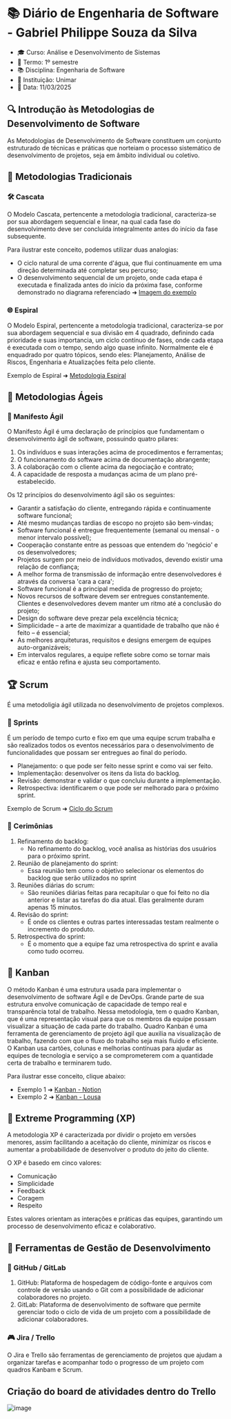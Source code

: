 # 📚 Diário de Engenharia de Software - Gabriel Philippe Souza da Silva
* 🎓 Curso: Análise e Desenvolvimento de Sistemas
* 🏢 Termo: 1º semestre
* 📚 Disciplina: Engenharia de Software
* 🌟 Instituição: Unimar
* 📅 Data: 11/03/2025

## 🔍 Introdução às Metodologias de Desenvolvimento de Software  
As Metodologias de Desenvolvimento de Software constituem um conjunto estruturado de técnicas e práticas que norteiam o processo sistemático de desenvolvimento de projetos, seja em âmbito individual ou coletivo.

## 📖 Metodologias Tradicionais  
### 🛠️ Cascata  
O Modelo Cascata, pertencente a metodologia tradicional, caracteriza-se por sua abordagem sequencial e linear, na qual cada fase do desenvolvimento deve ser concluída integralmente antes do início da fase subsequente.

Para ilustrar este conceito, podemos utilizar duas analogias:

- O ciclo natural de uma corrente d'água, que flui continuamente em uma direção determinada até completar seu percurso;
- O desenvolvimento sequencial de um projeto, onde cada etapa é executada e finalizada antes do início da próxima fase, conforme demonstrado no diagrama referenciado ➜ [Imagem do exemplo](https://ibb.co/219HjQhL)

### 🌐 Espiral  
O Modelo Espiral, pertencente a metodologia tradicional, caracteriza-se por sua abordagem sequencial e sua divisão em 4 quadrado, definindo cada prioridade e suas importancia, um ciclo contínuo de fases, onde cada etapa é executada com o tempo, sendo algo quase infinito. Normalmente ele é enquadrado por quatro tópicos, sendo eles: Planejamento, Análise de Riscos, Engenharia e Atualizações feita pelo cliente.

Exemplo de Espiral ➜ [Metodologia Espiral](https://ibb.co/r24jq9nH)

## 💪 Metodologias Ágeis  
### 📖 Manifesto Ágil  
O Manifesto Ágil é uma declaração de princípios que fundamentam o desenvolvimento ágil de software, possuindo quatro pilares:

1. Os indivíduos e suas interações acima de procedimentos e ferramentas;
2. O funcionamento do software acima de documentação abrangente;
3. A colaboração com o cliente acima da negociação e contrato;
4. A capacidade de resposta a mudanças acima de um plano pré-estabelecido.

Os 12 princípios do desenvolvimento ágil são os seguintes:

* Garantir a satisfação do cliente, entregando rápida e continuamente software funcional;
* Até mesmo mudanças tardias de escopo no projeto são bem-vindas;
* Software funcional é entregue frequentemente (semanal ou mensal - o menor intervalo possível);
* Cooperação constante entre as pessoas que entendem do 'negócio' e os desenvolvedores;
* Projetos surgem por meio de indivíduos motivados, devendo existir uma relação de confiança;
* A melhor forma de transmissão de informação entre desenvolvedores é através da conversa 'cara a cara';
* Software funcional é a principal medida de progresso do projeto;
* Novos recursos de software devem ser entregues constantemente. Clientes e desenvolvedores devem manter um ritmo até a conclusão do projeto;
* Design do software deve prezar pela excelência técnica;
* Simplicidade – a arte de maximizar a quantidade de trabalho que não é feito – é essencial;
* As melhores arquiteturas, requisitos e designs emergem de equipes auto-organizáveis;
* Em intervalos regulares, a equipe reflete sobre como se tornar mais eficaz e então refina e ajusta seu comportamento.

## 🏆 Scrum
É uma metodoligia ágil utilizada no desenvolvimento de projetos complexos.

### 📅 Sprints  
É um período de tempo curto e fixo em que uma equipe scrum trabalha e são realizados todos os eventos necessários para o desenvolvimento de funcionalidades que possam ser entregues ao final do período.
- Planejamento: o que pode ser feito nesse sprint e como vai ser feito.
- Implementação: desenvolver os itens da lista do backlog.
- Revisão: demonstrar e validar o que concluiu durante a implementação.
- Retrospectiva: identificarem o que pode ser melhorado para o próximo sprint.

Exemplo de Scrum ➜ [Ciclo do Scrum](https://ibb.co/fdb76LMR)

### 💬 Cerimônias  
1. Refinamento do backlog:
   - No refinamento do backlog, você analisa as histórias dos usuários para o próximo sprint.
3. Reunião de planejamento do sprint:
   - Essa reunião tem como o objetivo selecionar os elementos do backlog que serão utilizados no sprint
4. Reuniões diárias do scrum:
   - São reuniões diárias feitas para recapitular o que foi feito no dia anterior e listar as tarefas do dia atual. Elas geralmente duram apenas 15 minutos.
5. Revisão do sprint:
   - É onde os clientes e outras partes interessadas testam realmente o incremento do produto.
6. Retrospectiva do sprint:
   - É o momento que a equipe faz uma retrospectiva do sprint e avalia como tudo ocorreu.

## 🎯 Kanban  
O método Kanban é uma estrutura usada para implementar o desenvolvimento de software Ágil e de DevOps. Grande parte de sua estrutura envolve comunicação de capacidade de tempo real e transparência total de trabalho. Nessa metodologia, tem o quadro Kanban, que é uma representação visual para que os membros da equipe possam visualizar a situação de cada parte do trabalho.
Quadro Kanban é uma ferramenta de gerenciamento de projeto ágil que auxilia na visualização de trabalho, fazendo com que o fluxo do trabalho seja mais fluido e eficiente. O Kanban usa cartões, colunas e melhorias contínuas para ajudar as equipes de tecnologia e serviço a se comprometerem com a quantidade certa de trabalho e terminarem tudo.

Para ilustrar esse conceito, clique abaixo:
- Exemplo 1 ➜ [Kanban - Notion](https://ibb.co/yjtc0VB)
- Exemplo 2 ➜ [Kanban - Lousa](https://ibb.co/2YcZ8FQQ)

## 🚀 Extreme Programming (XP)  
A metodologia XP é caracterizada por dividir o projeto em versões menores, assim facilitando a aceitação do cliente, minimizar os riscos e aumentar a probabilidade de desenvolver o produto do jeito do cliente.

O XP é basedo em cinco valores:
* Comunicação
* Simplicidade
* Feedback
* Coragem
* Respeito

Estes valores orientam as interações e práticas das equipes, garantindo um processo de desenvolvimento eficaz e colaborativo.

## 🔧 Ferramentas de Gestão de Desenvolvimento  
### 💪 GitHub / GitLab  
1. GitHub: Plataforma de hospedagem de código-fonte e arquivos com controle de versão usando o Git com a possibilidade de adicionar colaboradores no projeto.
2. GitLab: Plataforma de desenvolvimento de software que permite gerenciar todo o ciclo de vida de um projeto com a possibilidade de adicionar colaboradores.

### 🎮 Jira / Trello  
O Jira e Trello são ferramentas de gerenciamento de projetos  que ajudam a organizar tarefas e acompanhar todo o progresso  de um projeto com quadros Kanbam e Scrum.

## Criação do board de atividades dentro do Trello
![image](https://github.com/user-attachments/assets/66a32cb0-0c48-4614-bf48-028959f6ace4)

